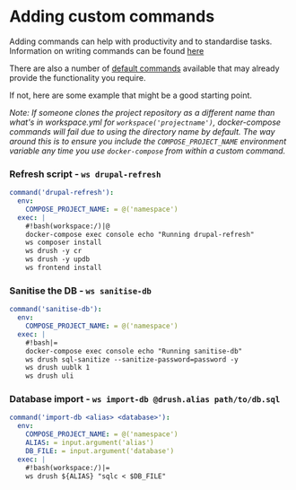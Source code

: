 # Adding custom commands

Adding commands can help with productivity and to standardise tasks.  
Information on writing commands can be found [here](https://github.com/my127/workspace/blob/0.1.x/docs/types/command.md)

There are also a number of [default commands](https://github.com/inviqa/harness-base-php/blob/0.12.x/src/_base/harness/config/commands.yml) available that may already provide the functionality you require.

If not, here are some example that might be a good starting point.

_Note: If someone clones the project repository as a different name than what's in workspace.yml for
`workspace('projectname')`, docker-compose commands will fail due to using the directory name by default.
The way around this is to ensure you include the `COMPOSE_PROJECT_NAME` environment variable any time
you use `docker-compose` from within a custom command._

### Refresh script - `ws drupal-refresh`
```yaml
command('drupal-refresh'):
  env:
    COMPOSE_PROJECT_NAME: = @('namespace')
  exec: |
    #!bash(workspace:/)|@
    docker-compose exec console echo "Running drupal-refresh"
    ws composer install
    ws drush -y cr
    ws drush -y updb
    ws frontend install
```

### Sanitise the DB - `ws sanitise-db`
```yaml
command('sanitise-db'):
  env:
    COMPOSE_PROJECT_NAME: = @('namespace')
  exec: |
    #!bash|=
    docker-compose exec console echo "Running sanitise-db"
    ws drush sql-sanitize --sanitize-password=password -y
    ws drush uublk 1
    ws drush uli
```

### Database import - `ws import-db @drush.alias path/to/db.sql`
```yaml
command('import-db <alias> <database>'):
  env:
    COMPOSE_PROJECT_NAME: = @('namespace')
    ALIAS: = input.argument('alias')
    DB_FILE: = input.argument('database')
  exec: |
    #!bash(workspace:/)|=
    ws drush ${ALIAS} "sqlc < $DB_FILE"
```
